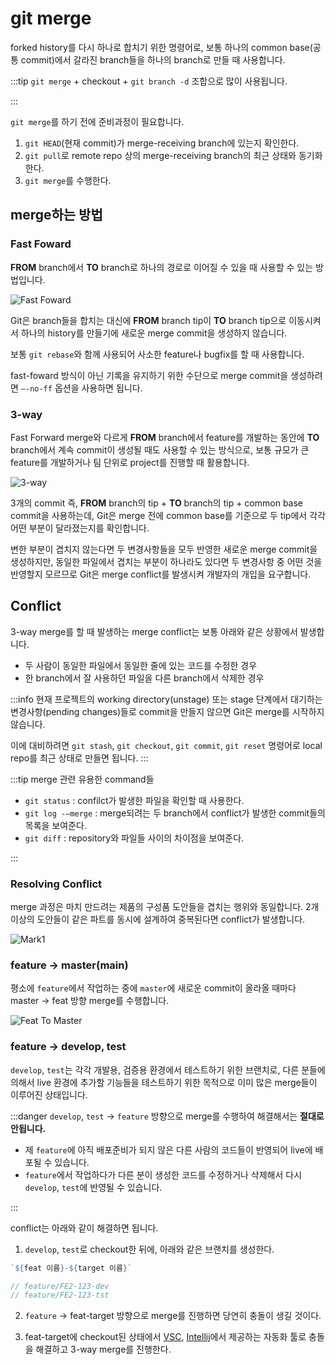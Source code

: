 # git merge

forked history를 다시 하나로 합치기 위한 명령어로, 보통 하나의 common base(공통 commit)에서 갈라진 branch들을 하나의 branch로 만들 때 사용합니다.

:::tip
`git merge` + checkout + `git branch -d` 조합으로 많이 사용됩니다.

:::

`git merge`를 하기 전에 준비과정이 필요합니다.

1. `git HEAD`(현재 commit)가 merge-receiving branch에 있는지 확인한다.
2. `git pull`로 remote repo 상의 merge-receiving branch의 최근 상태와 동기화한다.
3. `git merge`를 수행한다.

## merge하는 방법

### Fast Foward

**FROM** branch에서 **TO** branch로 하나의 경로로 이어질 수 있을 때 사용할 수 있는 방법입니다.

![Fast Foward](../image/git_merge_ff.png)

Git은 branch들을 합치는 대신에 **FROM** branch tip이 **TO** branch tip으로 이동시켜서 하나의 history를 만들기에 새로운 merge commit을 생성하지 않습니다.

보통 `git rebase`와 함께 사용되어 사소한 feature나 bugfix를 할 때 사용합니다.

fast-foward 방식이 아닌 기록을 유지하기 위한 수단으로 merge commit을 생성하려면 `—-no-ff` 옵션을 사용하면 됩니다.

### 3-way

Fast Forward merge와 다르게 **FROM** branch에서 feature를 개발하는 동안에 **TO** branch에서 계속 commit이 생성될 때도 사용할 수 있는 방식으로, 보통 규모가 큰 feature를 개발하거나 팀 단위로 project를 진행할 때 활용합니다.

![3-way](../image/git_merge_3_way.png)

3개의 commit 즉, **FROM** branch의 tip + **TO** branch의 tip + common base commit을 사용하는데, Git은 merge 전에 common base를 기준으로 두 tip에서 각각 어떤 부분이 달라졌는지를 확인합니다.

변한 부분이 겹치지 않는다면 두 변경사항들을 모두 반영한 새로운 merge commit을 생성하지만, 동일한 파일에서 겹치는 부분이 하나라도 있다면 두 변경사항 중 어떤 것을 반영할지 모르므로 Git은 merge conflict를 발생시켜 개발자의 개입을 요구합니다.

## Conflict

3-way merge를 할 때 발생하는 merge conflict는 보통 아래와 같은 상황에서 발생합니다.

- 두 사람이 동일한 파일에서 동일한 줄에 있는 코드를 수정한 경우
- 한 branch에서 잘 사용하던 파일을 다른 branch에서 삭제한 경우

:::info
현재 프로젝트의 working directory(unstage) 또는 stage 단계에서 대기하는 변경사항(pending changes)들로 commit을 만들지 않으면 Git은 merge를 시작하지 않습니다.

이에 대비하려면 `git stash`, `git checkout`, `git commit`, `git reset` 명령어로 local repo를 최근 상태로 만들면 됩니다.
:::

:::tip merge 관련 유용한 command들

- `git status` : confilct가 발생한 파일을 확인할 때 사용한다.
- `git log -—merge` : merge되려는 두 branch에서 conflict가 발생한 commit들의 목록을 보여준다.
- `git diff` : repository와 파일들 사이의 차이점을 보여준다.

:::

### Resolving Conflict

merge 과정은 마치 만드려는 제품의 구성품 도안들을 겹치는 행위와 동일합니다. 2개 이상의 도안들이 같은 파트를 동시에 설계하여 중복된다면 conflict가 발생합니다.

![Mark1](../image/mark_1.jpeg)

### feature → master(main)

평소에 `feature`에서 작업하는 중에 `master`에 새로운 commit이 올라올 때마다 master → feat 방향 merge를 수행합니다.

![Feat To Master](../image/feat_to_master.png)

### feature → develop, test

`develop`, `test`는 각각 개발용, 검증용 환경에서 테스트하기 위한 브랜치로, 다른 분들에 의해서 live 환경에 추가할 기능들을 테스트하기 위한 목적으로 이미 많은 merge들이 이루어진 상태입니다.

:::danger
`develop`, `test` → `feature` 방향으로 merge를 수행하여 해결해서는 **절대로 안됩니다.**

- 제 `feature`에 아직 배포준비가 되지 않은 다른 사람의 코드들이 반영되어 live에 배포될 수 있습니다.
- `feature`에서 작업하다가 다른 분이 생성한 코드를 수정하거나 삭제해서 다시 `develop`, `test`에 반영될 수 있습니다.

:::

conflict는 아래와 같이 해결하면 됩니다.

1. `develop`, `test`로 checkout한 뒤에, 아래와 같은 브랜치를 생성한다.

```js
`${feat 이름}-${target 이름}`

// feature/FE2-123-dev
// feature/FE2-123-tst
```

2. `feature` → feat-target 방향으로 merge를 진행하면 당연히 충돌이 생길 것이다.

3. feat-target에 checkout된 상태에서 [VSC](https://code.visualstudio.com/docs/editor/versioncontrol#_merge-conflicts), [Intellij](https://javakong.tistory.com/217)에서 제공하는 자동화 툴로 충돌을 해결하고 3-way merge를 진행한다.
